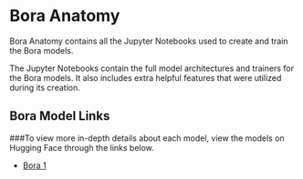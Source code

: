 # Bora Anatomy

Bora Anatomy contains all the Jupyter Notebooks used to create and train the Bora models.

The Jupyter Notebooks contain the full model architectures and trainers for the Bora models. It also includes extra helpful features that were utilized during its creation.

## Bora Model Links
###To view more in-depth details about each model, view the models on Hugging Face through the links below.

- [Bora 1](https://huggingface.co/brandonbaek/Bora-1)
